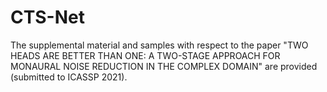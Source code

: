 # CTS-Net
The supplemental material and samples with respect to the paper "TWO HEADS ARE BETTER THAN ONE:  A TWO-STAGE APPROACH FOR MONAURAL NOISE REDUCTION IN THE COMPLEX DOMAIN" are provided (submitted to ICASSP 2021).
